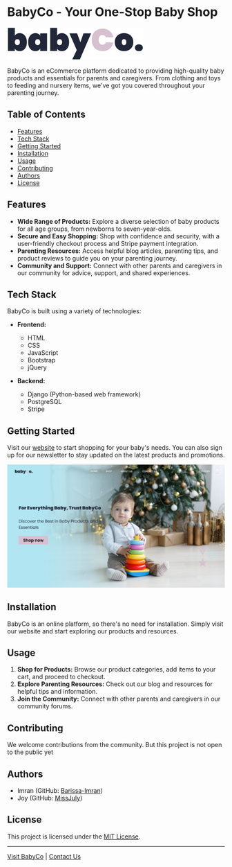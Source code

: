 # BabyCo - Your One-Stop Baby Shop

![BabyCo Logo](/babyco-logo.svg)

BabyCo is an eCommerce platform dedicated to providing high-quality baby products and essentials for parents and caregivers. From clothing and toys to feeding and nursery items, we've got you covered throughout your parenting journey.

## Table of Contents

- [Features](#features)
- [Tech Stack](#tech-stack)
- [Getting Started](#getting-started)
- [Installation](#installation)
- [Usage](#usage)
- [Contributing](#contributing)
- [Authors](#authors)
- [License](#license)

## Features

- **Wide Range of Products:** Explore a diverse selection of baby products for all age groups, from newborns to seven-year-olds.
- **Secure and Easy Shopping:** Shop with confidence and security, with a user-friendly checkout process and Stripe payment integration.
- **Parenting Resources:** Access helpful blog articles, parenting tips, and product reviews to guide you on your parenting journey.
- **Community and Support:** Connect with other parents and caregivers in our community for advice, support, and shared experiences.

## Tech Stack

BabyCo is built using a variety of technologies:

- **Frontend:**
  - HTML
  - CSS
  - JavaScript
  - Bootstrap
  - jQuery

- **Backend:**
  - Django (Python-based web framework)
  - PostgreSQL
  - Stripe

## Getting Started

Visit our [website](https://coming-soon) to start shopping for your baby's needs. You can also sign up for our newsletter to stay updated on the latest products and promotions.

![Homepage](/Landing-Page.png)

## Installation

BabyCo is an online platform, so there's no need for installation. Simply visit our website and start exploring our products and resources.

## Usage

1. **Shop for Products:** Browse our product categories, add items to your cart, and proceed to checkout.
2. **Explore Parenting Resources:** Check out our blog and resources for helpful tips and information.
3. **Join the Community:** Connect with other parents and caregivers in our community forums.

## Contributing

We welcome contributions from the community. But this project is not open to the public yet

## Authors

- Imran (GitHub: [Barissa-Imran](https://github.com/barrissa-Imran))
- Joy (GitHub: [MissJuly](https://github.com/missjuly))

## License

This project is licensed under the [MIT License](LICENSE).

---

[Visit BabyCo](https://coming-soon.com) | [Contact Us](https://coming-soon.com/contact)

